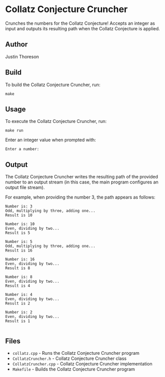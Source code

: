 # **Collatz Conjecture Cruncher**

Crunches the numbers for the Collatz Conjecture! Accepts an integer as input and outputs its resulting path when the Collatz Conjecture is applied.

## **Author**

Justin Thoreson

## **Build**

To build the Collatz Conjecture Cruncher, run:
```
make
```

## **Usage**

To execute the Collatz Conjecture Cruncher, run:
```
make run
```

Enter an integer value when prompted with:
```
Enter a number: 
```

## **Output**

The Collatz Conjecture Cruncher writes the resulting path of the provided number to an output stream (in this case, the main program configures an output file stream).

For example, when providing the number 3, the path appears as follows:
```
Number is: 3
Odd, multiplying by three, adding one...
Result is 10

Number is: 10
Even, dividing by two...
Result is 5

Number is: 5
Odd, multiplying by three, adding one...
Result is 16

Number is: 16
Even, dividing by two...
Result is 8

Number is: 8
Even, dividing by two...
Result is 4

Number is: 4
Even, dividing by two...
Result is 2

Number is: 2
Even, dividing by two...
Result is 1


```

## **Files**

* `collatz.cpp` - Runs the Collatz Conjecture Cruncher program
* `CollatzCruncher.h` - Collatz Conjecture Cruncher class
* `CollatzCruncher.cpp` - Collatz Conjecture Cruncher implementation
* `Makefile` - Builds the Collatz Conjecture Cruncher program